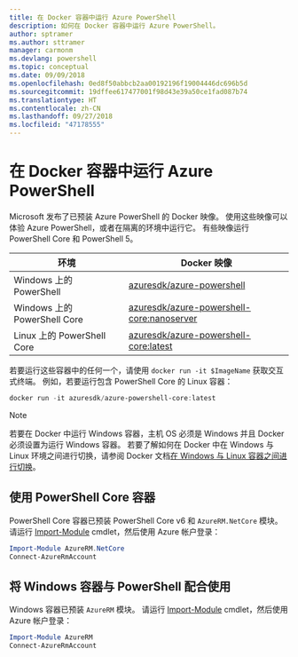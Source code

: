 ```yaml
---
title: 在 Docker 容器中运行 Azure PowerShell
description: 如何在 Docker 容器中运行 Azure PowerShell。
author: sptramer
ms.author: sttramer
manager: carmonm
ms.devlang: powershell
ms.topic: conceptual
ms.date: 09/09/2018
ms.openlocfilehash: 0ed8f50abbcb2aa00192196f19004446dc696b5d
ms.sourcegitcommit: 19dffee617477001f98d43e39a50ce1fad087b74
ms.translationtype: HT
ms.contentlocale: zh-CN
ms.lasthandoff: 09/27/2018
ms.locfileid: "47178555"
---
```

# <a name="run-azure-powershell-in-a-docker-container"></a>在 Docker 容器中运行 Azure PowerShell

Microsoft 发布了已预装 Azure PowerShell 的 Docker 映像。 使用这些映像可以体验 Azure PowerShell，或者在隔离的环境中运行它。 有些映像运行 PowerShell Core 和 PowerShell 5。 

| 环境 | Docker 映像 |
|-------------|--------------|
| Windows 上的 PowerShell | [azuresdk/azure-powershell](https://hub.docker.com/r/azuresdk/azure-powershell/) |
| Windows 上的 PowerShell Core | [azuresdk/azure-powershell-core:nanoserver](https://hub.docker.com/r/azuresdk/azure-powershell-core/) |
| Linux 上的 PowerShell Core | [azuresdk/azure-powershell-core:latest](https://hub.docker.com/r/azuresdk/azure-powershell-core/) |

若要运行这些容器中的任何一个，请使用 `docker run -it $ImageName` 获取交互式终端。 例如，若要运行包含 PowerShell Core 的 Linux 容器：

```powershell
docker run -it azuresdk/azure-powershell-core:latest
```

> [!NOTE]
> 若要在 Docker 中运行 Windows 容器，主机 OS 必须是 Windows 并且 Docker 必须设置为运行 Windows 容器。 若要了解如何在 Docker 中在 Windows 与 Linux 环境之间进行切换，请参阅 Docker 文档[在 Windows 与 Linux 容器之间进行切换](https://docs.docker.com/docker-for-windows/#switch-between-windows-and-linux-containers)。

## <a name="use-a-powershell-core-container"></a>使用 PowerShell Core 容器

PowerShell Core 容器已预装 PowerShell Core v6 和 `AzureRM.NetCore` 模块。 请运行 [Import-Module](/powershell/module/microsoft.powershell.core/import-module) cmdlet，然后使用 Azure 帐户登录：

```powershell
Import-Module AzureRM.NetCore
Connect-AzureRmAccount
```

## <a name="use-the-windows-container-with-powershell"></a>将 Windows 容器与 PowerShell 配合使用

Windows 容器已预装 `AzureRM` 模块。 请运行 [Import-Module](/powershell/module/microsoft.powershell.core/import-module) cmdlet，然后使用 Azure 帐户登录：

```powershell
Import-Module AzureRM
Connect-AzureRmAccount
```
